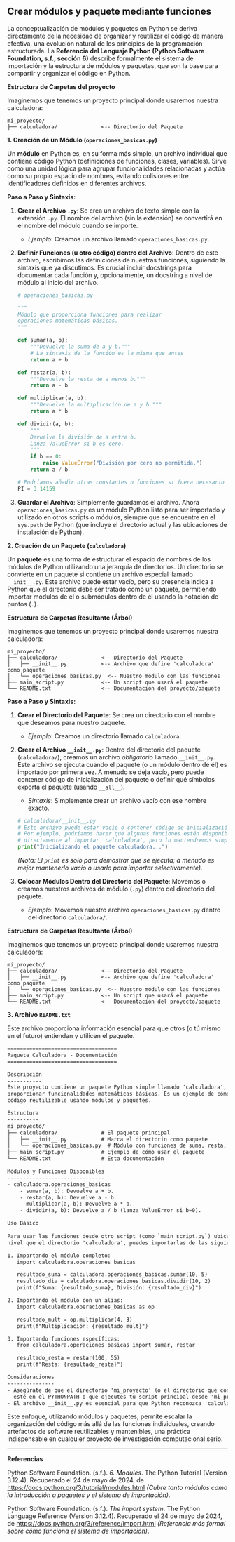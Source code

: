 ## Crear módulos y paquete mediante funciones


La conceptualización de módulos y paquetes en Python se deriva directamente de la necesidad de organizar y reutilizar el código de manera efectiva, una evolución natural de los principios de la programación estructurada. La **Referencia del Lenguaje Python (Python Software Foundation, s.f., sección 6)** describe formalmente el sistema de importación y la estructura de módulos y paquetes, que son la base para compartir y organizar el código en Python.

**Estructura de Carpetas del proyecto**

Imaginemos que tenemos un proyecto principal donde usaremos nuestra calculadora:

```
mi_proyecto/
├── calculadora/              <-- Directorio del Paquete
```

**1. Creación de un Módulo (`operaciones_basicas.py`)**

Un **módulo** en Python es, en su forma más simple, un archivo individual que contiene código Python (definiciones de funciones, clases, variables). Sirve como una unidad lógica para agrupar funcionalidades relacionadas y actúa como su propio espacio de nombres, evitando colisiones entre identificadores definidos en diferentes archivos.

**Paso a Paso y Sintaxis:**

1.  **Crear el Archivo `.py`**: Se crea un archivo de texto simple con la extensión `.py`. El nombre del archivo (sin la extensión) se convertirá en el nombre del módulo cuando se importe.
    *   *Ejemplo*: Creamos un archivo llamado `operaciones_basicas.py`.

2.  **Definir Funciones (u otro código) dentro del Archivo**: Dentro de este archivo, escribimos las definiciones de nuestras funciones, siguiendo la sintaxis que ya discutimos. Es crucial incluir docstrings para documentar cada función y, opcionalmente, un docstring a nivel de módulo al inicio del archivo.

    ```python
    # operaciones_basicas.py

    """
    Módulo que proporciona funciones para realizar
    operaciones matemáticas básicas.
    """

    def sumar(a, b):
        """Devuelve la suma de a y b."""
        # La sintaxis de la función es la misma que antes
        return a + b

    def restar(a, b):
        """Devuelve la resta de a menos b."""
        return a - b

    def multiplicar(a, b):
        """Devuelve la multiplicación de a y b."""
        return a * b

    def dividir(a, b):
        """
        Devuelve la división de a entre b.
        Lanza ValueError si b es cero.
        """
        if b == 0:
            raise ValueError("División por cero no permitida.")
        return a / b

    # Podríamos añadir otras constantes o funciones si fuera necesario
    PI = 3.14159
    ```

3.  **Guardar el Archivo**: Simplemente guardamos el archivo. Ahora `operaciones_basicas.py` es un módulo Python listo para ser importado y utilizado en otros scripts o módulos, siempre que se encuentre en el `sys.path` de Python (que incluye el directorio actual y las ubicaciones de instalación de Python).

**2. Creación de un Paquete (`calculadora`)**

Un **paquete** es una forma de estructurar el espacio de nombres de los módulos de Python utilizando una jerarquía de directorios. Un directorio se convierte en un paquete si contiene un archivo especial llamado `__init__.py`. Este archivo puede estar vacío, pero su presencia indica a Python que el directorio debe ser tratado como un paquete, permitiendo importar módulos de él o submódulos dentro de él usando la notación de puntos (`.`).

**Estructura de Carpetas Resultante (Árbol)**

Imaginemos que tenemos un proyecto principal donde usaremos nuestra calculadora:

```
mi_proyecto/
├── calculadora/              <-- Directorio del Paquete
│   ├── __init__.py           <-- Archivo que define 'calculadora' como paquete
│   └── operaciones_basicas.py  <-- Nuestro módulo con las funciones
├── main_script.py            <-- Un script que usará el paquete
└── README.txt                <-- Documentación del proyecto/paquete
```

**Paso a Paso y Sintaxis:**

1.  **Crear el Directorio del Paquete**: Se crea un directorio con el nombre que deseamos para nuestro paquete.
    *   *Ejemplo*: Creamos un directorio llamado `calculadora`.

2.  **Crear el Archivo `__init__.py`**: Dentro del directorio del paquete (`calculadora/`), creamos un archivo *obligatorio* llamado `__init__.py`. Este archivo se ejecuta cuando el paquete (o un módulo dentro de él) es importado por primera vez. A menudo se deja vacío, pero puede contener código de inicialización del paquete o definir qué símbolos exporta el paquete (usando `__all__`).
    *   *Sintaxis*: Simplemente crear un archivo vacío con ese nombre exacto.

    ```python
    # calculadora/__init__.py
    # Este archivo puede estar vacío o contener código de inicialización.
    # Por ejemplo, podríamos hacer que algunas funciones estén disponibles
    # directamente al importar 'calculadora', pero lo mantendremos simple.
    print("Inicializando el paquete calculadora...")
    ```
    *(Nota: El `print` es solo para demostrar que se ejecuta; a menudo es mejor mantenerlo vacío o usarlo para importar selectivamente).*

3.  **Colocar Módulos Dentro del Directorio del Paquete**: Movemos o creamos nuestros archivos de módulo (`.py`) dentro del directorio del paquete.
    *   *Ejemplo*: Movemos nuestro archivo `operaciones_basicas.py` dentro del directorio `calculadora/`.

**Estructura de Carpetas Resultante (Árbol)**

Imaginemos que tenemos un proyecto principal donde usaremos nuestra calculadora:

```
mi_proyecto/
├── calculadora/              <-- Directorio del Paquete
│   ├── __init__.py           <-- Archivo que define 'calculadora' como paquete
│   └── operaciones_basicas.py  <-- Nuestro módulo con las funciones
├── main_script.py            <-- Un script que usará el paquete
└── README.txt                <-- Documentación del proyecto/paquete
```

**3. Archivo `README.txt`**

Este archivo proporciona información esencial para que otros (o tú mismo en el futuro) entiendan y utilicen el paquete.

```txt
===================================
Paquete Calculadora - Documentación
===================================

Descripción
-----------
Este proyecto contiene un paquete Python simple llamado 'calculadora', diseñado para
proporcionar funcionalidades matemáticas básicas. Es un ejemplo de cómo estructurar
código reutilizable usando módulos y paquetes.

Estructura
----------
mi_proyecto/
├── calculadora/              # El paquete principal
│   ├── __init__.py           # Marca el directorio como paquete
│   └── operaciones_basicas.py  # Módulo con funciones de suma, resta, etc.
├── main_script.py            # Ejemplo de cómo usar el paquete
└── README.txt                # Esta documentación

Módulos y Funciones Disponibles
-------------------------------
- calculadora.operaciones_basicas
    - sumar(a, b): Devuelve a + b.
    - restar(a, b): Devuelve a - b.
    - multiplicar(a, b): Devuelve a * b.
    - dividir(a, b): Devuelve a / b (lanza ValueError si b=0).

Uso Básico
----------
Para usar las funciones desde otro script (como `main_script.py`) ubicado en el mismo
nivel que el directorio 'calculadora', puedes importarlas de las siguientes maneras:

1. Importando el módulo completo:
   import calculadora.operaciones_basicas

   resultado_suma = calculadora.operaciones_basicas.sumar(10, 5)
   resultado_div = calculadora.operaciones_basicas.dividir(10, 2)
   print(f"Suma: {resultado_suma}, División: {resultado_div}")

2. Importando el módulo con un alias:
   import calculadora.operaciones_basicas as op

   resultado_mult = op.multiplicar(4, 3)
   print(f"Multiplicación: {resultado_mult}")

3. Importando funciones específicas:
   from calculadora.operaciones_basicas import sumar, restar

   resultado_resta = restar(100, 55)
   print(f"Resta: {resultado_resta}")

Consideraciones
---------------
- Asegúrate de que el directorio 'mi_proyecto' (o el directorio que contiene 'calculadora')
  esté en el PYTHONPATH o que ejecutes tu script principal desde 'mi_proyecto'.
- El archivo __init__.py es esencial para que Python reconozca 'calculadora' como un paquete.

```

Este enfoque, utilizando módulos y paquetes, permite escalar la organización del código más allá de las funciones individuales, creando artefactos de software reutilizables y mantenibles, una práctica indispensable en cualquier proyecto de investigación computacional serio.

---

**Referencias**

Python Software Foundation. (s.f.). *6. Modules*. The Python Tutorial (Version 3.12.4). Recuperado el 24 de mayo de 2024, de https://docs.python.org/3/tutorial/modules.html *(Cubre tanto módulos como la introducción a paquetes y el sistema de importación)*.

Python Software Foundation. (s.f.). *The import system*. The Python Language Reference (Version 3.12.4). Recuperado el 24 de mayo de 2024, de https://docs.python.org/3/reference/import.html *(Referencia más formal sobre cómo funciona el sistema de importación)*.
